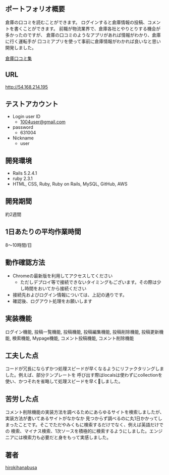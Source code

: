 ## ポートフォリオ概要
倉庫の口コミを読むことができます。
ログインすると倉庫情報の投稿、コメントを書くことができます。
前職が物流業界で、倉庫各社とやりとりする機会が多かったのですが、
倉庫の口コミのようなアプリがあれば情報がわかり、倉庫に行く運転手が
口コミアプリを使って事前に倉庫情報がわかれば良いなと思い開発しました。

[倉庫口コミ集](https://gyazo.com/8d8850cc6e06f6d42bf5cca9ebb6c609)

## URL
http://54.168.214.195

## テストアカウント
- Login user ID
    - 1004user@gmail.com
- password
    - 631004
- Nickname
    - user

## 開発環境
- Rails 5.2.4.1
- ruby 2.3.1
- HTML, CSS, Ruby, Ruby on Rails, MySQL, GitHub, AWS

## 開発期間
約2週間

## 1日あたりの平均作業時間
8〜10時間/日

## 動作確認方法
- Chromeの最新版を利用してアクセスしてください
    - ただしデプロイ等で接続できないタイミングもございます。その際は少し時間をおいてから接続ください
- 接続先およびログイン情報については、上記の通りです。
- 確認後、ログアウト処理をお願いします

## 実装機能
ログイン機能, 投稿一覧機能, 投稿機能, 投稿編集機能, 投稿削除機能, 投稿更新機能, 検索機能, Mypage機能, 
コメント投稿機能, コメント削除機能

## 工夫した点
コードが冗長にならずかつ処理スピードが早くなるようにリファクタリングしました。例えば、部分テンプレートを
呼び出す際はlocalsは使わずにcollectionを使い、かつそれを省略して処理スピードを早くしました。

## 苦労した点
コメント削除機能の実装方法を調べるためにあらゆるサイトを検索しましたが、実装方法が書いてあるサイトがなかなか
見つからず調べるのに丸1日かかってしまったことです。そこでただやみくもに検索するだけでなく、例えば英語だけでの
検索、マイナス検索、1次ソースを積極的に検索するようにしました。エンジニアには検索力も必要だと身をもって実感しました。

## 著者
[hirokihanabusa](https://github.com/hirokihanabusa)